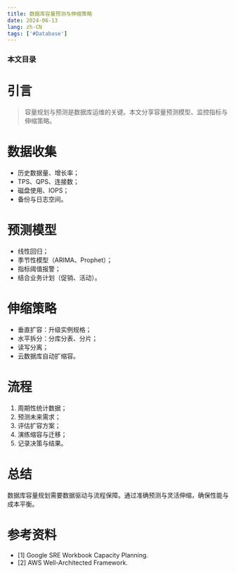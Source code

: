 ```yaml
---
title: 数据库容量预测与伸缩策略
date: 2024-06-13
lang: zh-CN
tags: ['#Database']
---
```


### 本文目录
<!-- toc -->

# 引言
> 容量规划与预测是数据库运维的关键。本文分享容量预测模型、监控指标与伸缩策略。

# 数据收集
- 历史数据量、增长率；
- TPS、QPS、连接数；
- 磁盘使用、IOPS；
- 备份与日志空间。

# 预测模型
- 线性回归；
- 季节性模型（ARIMA、Prophet）；
- 指标阈值报警；
- 结合业务计划（促销、活动）。

# 伸缩策略
- 垂直扩容：升级实例规格；
- 水平拆分：分库分表、分片；
- 读写分离；
- 云数据库自动扩缩容。

# 流程
1. 周期性统计数据；
2. 预测未来需求；
3. 评估扩容方案；
4. 演练缩容与迁移；
5. 记录决策与结果。

# 总结
数据库容量规划需要数据驱动与流程保障。通过准确预测与灵活伸缩，确保性能与成本平衡。

# 参考资料
- [1] Google SRE Workbook Capacity Planning.
- [2] AWS Well-Architected Framework.
